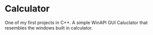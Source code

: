 # Calculator
One of my first projects in C++.
A simple WinAPI GUI Caluclator that resembles the windows built in calculator. 
